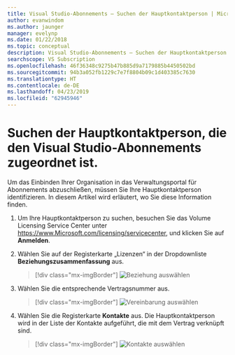 ```yaml
---
title: Visual Studio-Abonnements – Suchen der Hauptkontaktperson | Microsoft-Dokumentation
author: evanwindom
ms.author: jaunger
manager: evelynp
ms.date: 01/22/2018
ms.topic: conceptual
description: Visual Studio-Abonnements – Suchen der Hauptkontaktperson
searchscope: VS Subscription
ms.openlocfilehash: 46f36348c9275b47b885d9a7179885b4450502bd
ms.sourcegitcommit: 94b3a052fb1229c7e7f8804b09c1d403385c7630
ms.translationtype: HT
ms.contentlocale: de-DE
ms.lasthandoff: 04/23/2019
ms.locfileid: "62945946"
---
```

# <a name="locating-the-primary-contact-associated-with-visual-studio-subscriptions"></a>Suchen der Hauptkontaktperson, die den Visual Studio-Abonnements zugeordnet ist.

Um das Einbinden Ihrer Organisation in das Verwaltungsportal für Abonnements abzuschließen, müssen Sie Ihre Hauptkontaktperson identifizieren.  In diesem Artikel wird erläutert, wo Sie diese Information finden.

1. Um Ihre Hauptkontaktperson zu suchen, besuchen Sie das Volume Licensing Service Center unter https://www.Microsoft.com/licensing/servicecenter, und klicken Sie auf **Anmelden**.

2. Wählen Sie auf der Registerkarte „Lizenzen“ in der Dropdownliste **Beziehungszusammenfassung** aus.
    > [!div class="mx-imgBorder"]
    > ![Beziehung auswählen](_img/locate-primary-contact/vlsc-relationship.png)

3. Wählen Sie die entsprechende Vertragsnummer aus.
    > [!div class="mx-imgBorder"]
    > ![Vereinbarung auswählen](_img/locate-primary-contact/vlsc-agreement.png)

4. Wählen Sie die Registerkarte **Kontakte** aus.  Die Hauptkontaktperson wird in der Liste der Kontakte aufgeführt, die mit dem Vertrag verknüpft sind.
    > [!div class="mx-imgBorder"]
    > ![Kontakte auswählen](_img/locate-primary-contact/vlsc-contacts.png)
